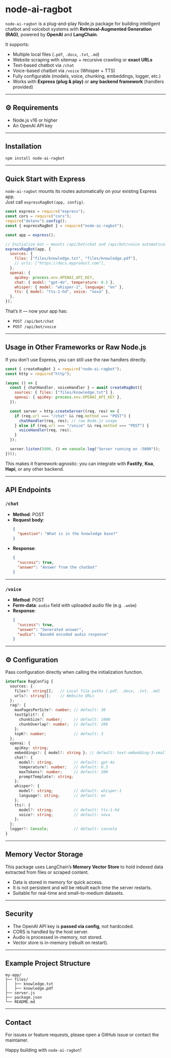 # node-ai-ragbot

`node-ai-ragbot` is a plug-and-play Node.js package for building intelligent chatbot and voicebot systems with **Retrieval-Augmented Generation (RAG)**, powered by **OpenAI** and **LangChain**.

It supports:
- Multiple local files (`.pdf`, `.docx`, `.txt`, `.md`)
- Website scraping with sitemap + recursive crawling or **exact URLs**
- Text-based chatbot via `/chat`
- Voice-based chatbot via `/voice` (Whisper + TTS)
- Fully configurable (models, voice, chunking, embeddings, logger, etc.)
- Works with **Express (plug & play)** or **any backend framework** (handlers provided)

---

## ⚙ Requirements

- Node.js v16 or higher  
- An OpenAI API key  

---

## Installation

```bash
npm install node-ai-ragbot
```

---

## Quick Start with Express

`node-ai-ragbot` mounts its routes automatically on your existing Express app.  
Just call `expressRagBot(app, config)`.

```js
const express = require("express");
const cors = require("cors");
require("dotenv").config();
const { expressRagBot } = require("node-ai-ragbot");

const app = express();

// Initialize bot – mounts /api/bot/chat and /api/bot/voice automatically
expressRagBot(app, {
  sources: {
    files: ["files/knowledge.txt", "files/knowledge.pdf"],
    // urls: ["https://docs.myproduct.com"],
  },
  openai: {
    apiKey: process.env.OPENAI_API_KEY,
    chat: { model: "gpt-4o", temperature: 0.3 },
    whisper: { model: "whisper-1", language: "en" },
    tts: { model: "tts-1-hd", voice: "nova" },
  },
});

```

That’s it — now your app has:

- `POST /api/bot/chat`  
- `POST /api/bot/voice`

---

## Usage in Other Frameworks or Raw Node.js

If you don’t use Express, you can still use the raw handlers directly.

```js
const { createRagBot } = require("node-ai-ragbot");
const http = require("http");

(async () => {
  const { chatHandler, voiceHandler } = await createRagBot({
    sources: { files: ["files/knowledge.txt"] },
    openai: { apiKey: process.env.OPENAI_API_KEY },
  });

  const server = http.createServer((req, res) => {
    if (req.url === "/chat" && req.method === "POST") {
      chatHandler(req, res); // raw Node.js usage
    } else if (req.url === "/voice" && req.method === "POST") {
      voiceHandler(req, res);
    }
  });

  server.listen(5000, () => console.log("Server running on :5000"));
})();
```

This makes it framework-agnostic: you can integrate with **Fastify**, **Koa**, **Hapi**, or any other backend.

---

## API Endpoints

### `/chat`
- **Method**: POST  
- **Request body**:
  ```json
  {
    "question": "What is in the knowledge base?"
  }
  ```
- **Response**:
  ```json
  {
    "success": true,
    "answer": "Answer from the chatbot"
  }
  ```

---

### `/voice`
- **Method**: POST  
- **Form-data**: `audio` field with uploaded audio file (e.g. `.webm`)  
- **Response**:
  ```json
  {
    "success": true,
    "answer": "Generated answer",
    "audio": "Base64 encoded audio response"
  }
  ```

---

## ⚙ Configuration

Pass configuration directly when calling the initialization function.

```ts
interface RagConfig {
  sources: {
    files?: string[];   // Local file paths (.pdf, .docx, .txt, .md)
    urls?: string[];    // Website URLs
  };
  rag?: {
    maxPagesPerSite?: number; // default: 30
    textSplit?: {
      chunkSize?: number;     // default: 1000
      chunkOverlap?: number;  // default: 200
    };
    topK?: number;            // default: 3
  };
  openai: {
    apiKey: string;
    embeddings?: { model?: string }; // default: text-embedding-3-small
    chat?: {
      model?: string;         // default: gpt-4o
      temperature?: number;   // default: 0.3
      maxTokens?: number;     // default: 200
      promptTemplate?: string;
    };
    whisper?: {
      model?: string;         // default: whisper-1
      language?: string;      // default: en
    };
    tts?: {
      model?: string;         // default: tts-1-hd
      voice?: string;         // default: nova
    };
  };
  logger?: Console;           // default: console
}
```

---

## Memory Vector Storage

This package uses LangChain’s **Memory Vector Store** to hold indexed data extracted from files or scraped content.

- Data is stored in memory for quick access.  
- It is not persistent and will be rebuilt each time the server restarts.  
- Suitable for real-time and small-to-medium datasets.  

---

## Security

- The OpenAI API key is **passed via config**, not hardcoded.  
- CORS is handled by the host server.  
- Audio is processed in-memory, not stored.  
- Vector store is in-memory (rebuilt on restart).  

---

## Example Project Structure

```
my-app/
├── files/
│   ├── knowledge.txt
│   ├── knowledge.pdf
├── server.js
├── package.json
└── README.md
```

---

## Contact

For issues or feature requests, please open a GitHub issue or contact the maintainer.

Happy building with `node-ai-ragbot`! 
